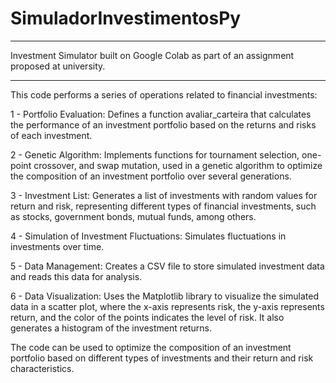 # SimuladorInvestimentosPy
***
Investment Simulator built on Google Colab as part of an assignment proposed at university.
***
This code performs a series of operations related to financial investments:

1 - Portfolio Evaluation: Defines a function avaliar_carteira that calculates the performance of an investment portfolio based on the returns and risks of each investment.

2 - Genetic Algorithm: Implements functions for tournament selection, one-point crossover, and swap mutation, used in a genetic algorithm to optimize the composition of an investment portfolio over several generations.

3 - Investment List: Generates a list of investments with random values for return and risk, representing different types of financial investments, such as stocks, government bonds, mutual funds, among others.

4 - Simulation of Investment Fluctuations: Simulates fluctuations in investments over time.

5 - Data Management: Creates a CSV file to store simulated investment data and reads this data for analysis.

6 - Data Visualization: Uses the Matplotlib library to visualize the simulated data in a scatter plot, where the x-axis represents risk, the y-axis represents return, and the color of the points indicates the level of risk. It also generates a histogram of the investment returns.

The code can be used to optimize the composition of an investment portfolio based on different types of investments and their return and risk characteristics.
